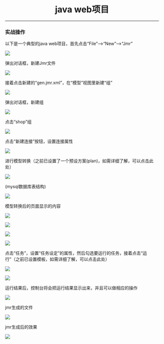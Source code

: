 # <div align="center">java web项目</div> #

----------

### 实战操作 ###

以下是一个典型的java web项目，首先点击“File”—>“New”—>“Jmr”  

![](image/demo-java1.png)

弹出对话框，新建Jmr文件  

![](image/demo-java2.png)

接着点击新建的“gen.jmr.xml”，在“模型”视图里新建“组”  

![](image/demo-java3.png)

弹出对话框，新建组  

![](image/demo-java4.png)

点击“shop”组  

![](image/demo-java5.png)

点击“新建连接”按钮，设置连接属性  

![](image/demo-java6.png)

进行模型转换（之前已设置了一个预设方案(plan)，如需详细了解，可以点击此处）  

![](image/demo-java7.png)

(mysql数据库表结构)  

![](image/demo-java8.png)

模型转换后的页面显示的内容  

![](image/demo-java9.png)

![](image/demo-java10.png)

![](image/demo-java11.png)

![](image/demo-java12.png)

点击“任务”，设置“任务设定”的属性，然后勾选要运行的任务，接着点击“运行”（之前已设置模板，如需详细了解，可以点击此处）  

![](image/demo-java13.png)

![](image/demo-java14.png)

运行结果后，控制台将会把运行结果显示出来，并且可以做相应的操作

![](image/demo-java15.png)

jmr生成的文件

![](image/demo-java16.png)

jmr生成后的效果

![](image/demo-java17.png)
